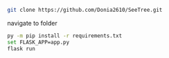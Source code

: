 ```sh
git clone https://github.com/Donia2610/SeeTree.git
```
navigate to folder 

```sh
py -m pip install -r requirements.txt
set FLASK_APP=app.py
flask run
```
